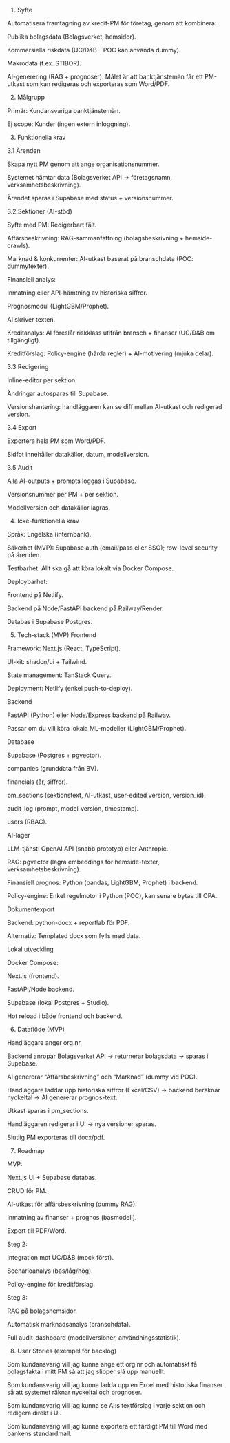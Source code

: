 1. Syfte

Automatisera framtagning av kredit-PM för företag, genom att kombinera:

Publika bolagsdata (Bolagsverket, hemsidor).

Kommersiella riskdata (UC/D&B – POC kan använda dummy).

Makrodata (t.ex. STIBOR).

AI-generering (RAG + prognoser).
Målet är att banktjänstemän får ett PM-utkast som kan redigeras och exporteras som Word/PDF.

2. Målgrupp

Primär: Kundansvariga banktjänstemän.

Ej scope: Kunder (ingen extern inloggning).

3. Funktionella krav

3.1 Ärenden

Skapa nytt PM genom att ange organisationsnummer.

Systemet hämtar data (Bolagsverket API → företagsnamn, verksamhetsbeskrivning).

Ärendet sparas i Supabase med status + versionsnummer.

3.2 Sektioner (AI-stöd)

Syfte med PM: Redigerbart fält.

Affärsbeskrivning: RAG-sammanfattning (bolagsbeskrivning + hemside-crawls).

Marknad & konkurrenter: AI-utkast baserat på branschdata (POC: dummytexter).

Finansiell analys:

Inmatning eller API-hämtning av historiska siffror.

Prognosmodul (LightGBM/Prophet).

AI skriver texten.

Kreditanalys: AI föreslår riskklass utifrån bransch + finanser (UC/D&B om tillgängligt).

Kreditförslag: Policy-engine (hårda regler) + AI-motivering (mjuka delar).

3.3 Redigering

Inline-editor per sektion.

Ändringar autosparas till Supabase.

Versionshantering: handläggaren kan se diff mellan AI-utkast och redigerad version.

3.4 Export

Exportera hela PM som Word/PDF.

Sidfot innehåller datakällor, datum, modellversion.

3.5 Audit

Alla AI-outputs + prompts loggas i Supabase.

Versionsnummer per PM + per sektion.

Modellversion och datakällor lagras.

4. Icke-funktionella krav

Språk: Engelska (internbank).

Säkerhet (MVP): Supabase auth (email/pass eller SSO); row-level security på ärenden.

Testbarhet: Allt ska gå att köra lokalt via Docker Compose.

Deploybarhet:

Frontend på Netlify.

Backend på Node/FastAPI backend på Railway/Render.

Databas i Supabase Postgres.

5. Tech-stack (MVP)
   Frontend

Framework: Next.js (React, TypeScript).

UI-kit: shadcn/ui + Tailwind.

State management: TanStack Query.

Deployment: Netlify (enkel push-to-deploy).

Backend

FastAPI (Python) eller Node/Express backend på Railway.

Passar om du vill köra lokala ML-modeller (LightGBM/Prophet).

Database

Supabase (Postgres + pgvector).

companies (grunddata från BV).

financials (år, siffror).

pm_sections (sektionstext, AI-utkast, user-edited version, version_id).

audit_log (prompt, model_version, timestamp).

users (RBAC).

AI-lager

LLM-tjänst: OpenAI API (snabb prototyp) eller Anthropic.

RAG: pgvector (lagra embeddings för hemside-texter, verksamhetsbeskrivning).

Finansiell prognos: Python (pandas, LightGBM, Prophet) i backend.

Policy-engine: Enkel regelmotor i Python (POC), kan senare bytas till OPA.

Dokumentexport

Backend: python-docx + reportlab för PDF.

Alternativ: Templated docx som fylls med data.

Lokal utveckling

Docker Compose:

Next.js (frontend).

FastAPI/Node backend.

Supabase (lokal Postgres + Studio).

Hot reload i både frontend och backend.

6. Dataflöde (MVP)

Handläggare anger org.nr.

Backend anropar Bolagsverket API → returnerar bolagsdata → sparas i Supabase.

AI genererar “Affärsbeskrivning” och “Marknad” (dummy vid POC).

Handläggare laddar upp historiska siffror (Excel/CSV) → backend beräknar nyckeltal → AI genererar prognos-text.

Utkast sparas i pm_sections.

Handläggaren redigerar i UI → nya versioner sparas.

Slutlig PM exporteras till docx/pdf.

7. Roadmap

MVP:

Next.js UI + Supabase databas.

CRUD för PM.

AI-utkast för affärsbeskrivning (dummy RAG).

Inmatning av finanser + prognos (basmodell).

Export till PDF/Word.

Steg 2:

Integration mot UC/D&B (mock först).

Scenarioanalys (bas/låg/hög).

Policy-engine för kreditförslag.

Steg 3:

RAG på bolagshemsidor.

Automatisk marknadsanalys (branschdata).

Full audit-dashboard (modellversioner, användningsstatistik).

8. User Stories (exempel för backlog)

Som kundansvarig vill jag kunna ange ett org.nr och automatiskt få bolagsfakta i mitt PM så att jag slipper slå upp manuellt.

Som kundansvarig vill jag kunna ladda upp en Excel med historiska finanser så att systemet räknar nyckeltal och prognoser.

Som kundansvarig vill jag kunna se AI:s textförslag i varje sektion och redigera direkt i UI.

Som kundansvarig vill jag kunna exportera ett färdigt PM till Word med bankens standardmall.
